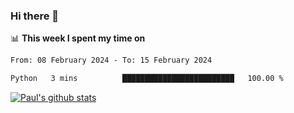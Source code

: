 ### Hi there 👋

📊 **This week I spent my time on**
<!--START_SECTION:waka-->

```txt
From: 08 February 2024 - To: 15 February 2024

Python   3 mins          █████████████████████████   100.00 %
```

<!--END_SECTION:waka-->


[![Paul's github stats](https://github-readme-stats.vercel.app/api?username=mickeyouyou&theme=dracula&show_icons=true)](https://github.com/anuraghazra/github-readme-stats)
